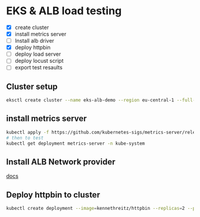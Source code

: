 # EKS & ALB load testing

- [x] create cluster
- [x] install metrics server
- [ ] Install alb driver
- [x] deploy httpbin
- [ ] deploy load server
- [ ] deploy locust script
- [ ] export test resaults

## Cluster setup

```sh
eksctl create cluster --name eks-alb-demo --region eu-central-1 --full-ecr-access  --nodes-min 3 --spot
```

## install metrics server

```sh
kubectl apply -f https://github.com/kubernetes-sigs/metrics-server/releases/latest/download/components.yaml
# then to test
kubectl get deployment metrics-server -n kube-system
```

## Install ALB Network provider

[docs](https://docs.aws.amazon.com/eks/latest/userguide/aws-load-balancer-controller.html)

## Deploy httpbin to cluster

```sh
kubectl create deployment --image=kennethreitz/httpbin --replicas=2 --port=80
```
